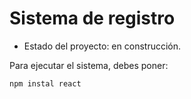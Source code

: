 <h1> Sistema de registro</h1>

- Estado del proyecto: en construcción.

Para ejecutar el sistema, debes poner:

```npm instal react```
